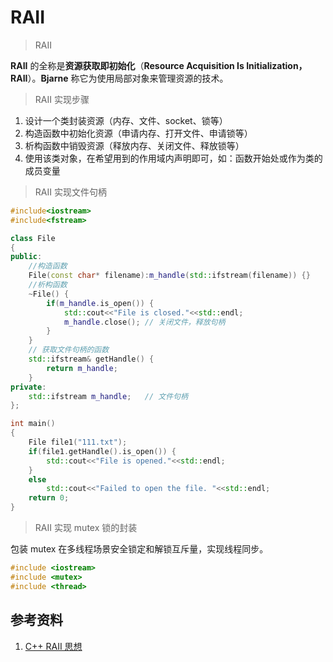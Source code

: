 # RAII

> RAII

**RAII** 的全称是**资源获取即初始化**（**Resource Acquisition Is Initialization，RAII**）。**Bjarne** 称它为使用局部对象来管理资源的技术。



> RAII 实现步骤

1. 设计一个类封装资源（内存、文件、socket、锁等）
2. 构造函数中初始化资源（申请内存、打开文件、申请锁等）
3. 析构函数中销毁资源（释放内存、关闭文件、释放锁等）
4. 使用该类对象，在希望用到的作用域内声明即可，如：函数开始处或作为类的成员变量



> RAII 实现文件句柄

```c++
#include<iostream>
#include<fstream>

class File
{
public:
    //构造函数
    File(const char* filename):m_handle(std::ifstream(filename)) {}
    //析构函数
    ~File() {
        if(m_handle.is_open()) {
            std::cout<<"File is closed."<<std::endl;
            m_handle.close(); // 关闭文件，释放句柄
        }
    }
    // 获取文件句柄的函数
    std::ifstream& getHandle() {
        return m_handle;
    }
private:
    std::ifstream m_handle;   // 文件句柄
};

int main()
{
    File file1("111.txt");
    if(file1.getHandle().is_open()) {
        std::cout<<"File is opened."<<std::endl;
    }
    else
        std::cout<<"Failed to open the file. "<<std::endl;
    return 0;
}
```



> RAII 实现 mutex 锁的封装

包装 mutex 在多线程场景安全锁定和解锁互斥量，实现线程同步。



```c++
#include <iostream>
#include <mutex>
#include <thread>


```







## 参考资料

1. [C++ RAII 思想](https://csguide.cn/cpp/memory/raii_in_cpp.html#%E7%A4%BA%E4%BE%8B)